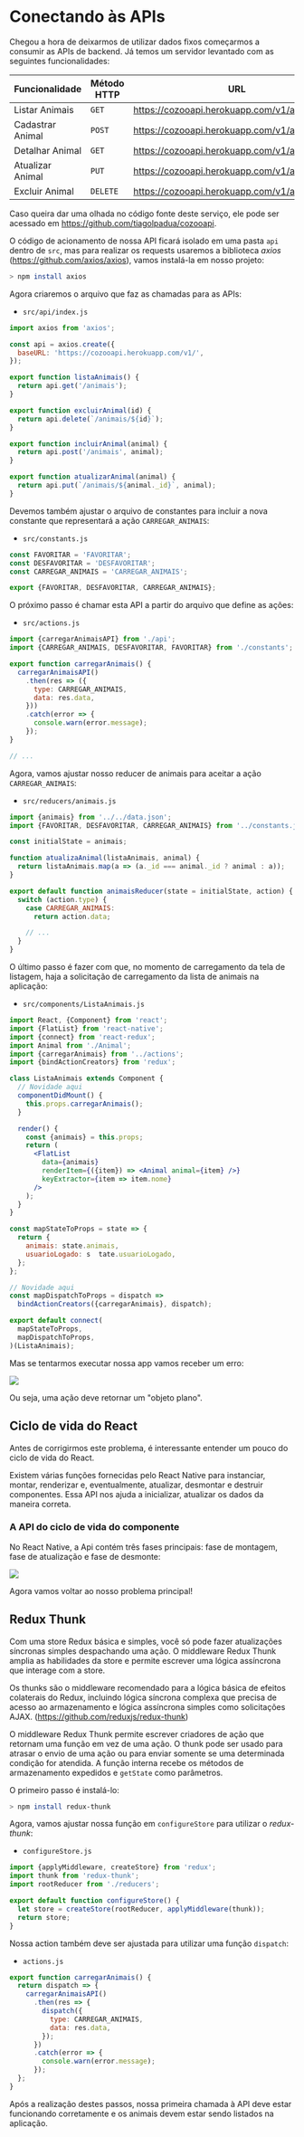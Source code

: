 # Conectando às APIs

Chegou a hora de deixarmos de utilizar dados fixos começarmos a consumir as APIs de backend. Já temos um servidor levantado com as seguintes funcionalidades:

| Funcionalidade   | Método HTTP | URL                                            |
| ---------------- | ----------- | ---------------------------------------------- |
| Listar Animais   | `GET`       | https://cozooapi.herokuapp.com/v1/animais      |
| Cadastrar Animal | `POST`      | https://cozooapi.herokuapp.com/v1/animais      |
| Detalhar Animal  | `GET`       | https://cozooapi.herokuapp.com/v1/animais/{id} |
| Atualizar Animal | `PUT`       | https://cozooapi.herokuapp.com/v1/animais/{id} |
| Excluir Animal   | `DELETE`    | https://cozooapi.herokuapp.com/v1/animais/{id} |

Caso queira dar uma olhada no código fonte deste serviço, ele pode ser acessado em https://github.com/tiagolpadua/cozooapi.

O código de acionamento de nossa API ficará isolado em uma pasta `api` dentro de `src`, mas para realizar os requests usaremos a biblioteca _axios_ (https://github.com/axios/axios), vamos instalá-la em nosso projeto:

```bash
> npm install axios
```

Agora criaremos o arquivo que faz as chamadas para as APIs:

- `src/api/index.js`

```jsx
import axios from 'axios';

const api = axios.create({
  baseURL: 'https://cozooapi.herokuapp.com/v1/',
});

export function listaAnimais() {
  return api.get('/animais');
}

export function excluirAnimal(id) {
  return api.delete(`/animais/${id}`);
}

export function incluirAnimal(animal) {
  return api.post('/animais', animal);
}

export function atualizarAnimal(animal) {
  return api.put(`/animais/${animal._id}`, animal);
}
```

Devemos também ajustar o arquivo de constantes para incluir a nova constante que representará a ação `CARREGAR_ANIMAIS`:

- `src/constants.js`

```jsx
const FAVORITAR = 'FAVORITAR';
const DESFAVORITAR = 'DESFAVORITAR';
const CARREGAR_ANIMAIS = 'CARREGAR_ANIMAIS';

export {FAVORITAR, DESFAVORITAR, CARREGAR_ANIMAIS};
```

O próximo passo é chamar esta API a partir do arquivo que define as ações:

- `src/actions.js`

```jsx
import {carregarAnimaisAPI} from './api';
import {CARREGAR_ANIMAIS, DESFAVORITAR, FAVORITAR} from './constants';

export function carregarAnimais() {
  carregarAnimaisAPI()
    .then(res => ({
      type: CARREGAR_ANIMAIS,
      data: res.data,
    }))
    .catch(error => {
      console.warn(error.message);
    });
}

// ...
```

Agora, vamos ajustar nosso reducer de animais para aceitar a ação `CARREGAR_ANIMAIS`:

- `src/reducers/animais.js`

```jsx
import {animais} from '../../data.json';
import {FAVORITAR, DESFAVORITAR, CARREGAR_ANIMAIS} from '../constants.js';

const initialState = animais;

function atualizaAnimal(listaAnimais, animal) {
  return listaAnimais.map(a => (a._id === animal._id ? animal : a));
}

export default function animaisReducer(state = initialState, action) {
  switch (action.type) {
    case CARREGAR_ANIMAIS:
      return action.data;

    // ...
  }
}
```

O último passo é fazer com que, no momento de carregamento da tela de listagem, haja a solicitação de carregamento da lista de animais na aplicação:

- `src/components/ListaAnimais.js`

```jsx
import React, {Component} from 'react';
import {FlatList} from 'react-native';
import {connect} from 'react-redux';
import Animal from './Animal';
import {carregarAnimais} from '../actions';
import {bindActionCreators} from 'redux';

class ListaAnimais extends Component {
  // Novidade aqui
  componentDidMount() {
    this.props.carregarAnimais();
  }

  render() {
    const {animais} = this.props;
    return (
      <FlatList
        data={animais}
        renderItem={({item}) => <Animal animal={item} />}
        keyExtractor={item => item.nome}
      />
    );
  }
}

const mapStateToProps = state => {
  return {
    animais: state.animais,
    usuarioLogado: s  tate.usuarioLogado,
  };
};

// Novidade aqui
const mapDispatchToProps = dispatch =>
  bindActionCreators({carregarAnimais}, dispatch);

export default connect(
  mapStateToProps,
  mapDispatchToProps,
)(ListaAnimais);
```

Mas se tentarmos executar nossa app vamos receber um erro:

![](assets/erroaction.png)

Ou seja, uma ação deve retornar um "objeto plano".

## Ciclo de vida do React

Antes de corrigirmos este problema, é interessante entender um pouco do ciclo de vida do React.

Existem várias funções fornecidas pelo React Native para instanciar, montar, renderizar e, eventualmente, atualizar, desmontar e destruir componentes. Essa API nos ajuda a inicializar, atualizar os dados da maneira correta.

### A API do ciclo de vida do componente

No React Native, a Api contém três fases principais: fase de montagem, fase de atualização e fase de desmonte:

![](assets/reactlifecycle.jpeg)

Agora vamos voltar ao nosso problema principal!

## Redux Thunk

Com uma store Redux básica e simples, você só pode fazer atualizações síncronas simples despachando uma ação. O middleware Redux Thunk amplia as habilidades da store e permite escrever uma lógica assíncrona que interage com a store.

Os thunks são o middleware recomendado para a lógica básica de efeitos colaterais do Redux, incluindo lógica síncrona complexa que precisa de acesso ao armazenamento e lógica assíncrona simples como solicitações AJAX. (https://github.com/reduxjs/redux-thunk)

O middleware Redux Thunk permite escrever criadores de ação que retornam uma função em vez de uma ação. O thunk pode ser usado para atrasar o envio de uma ação ou para enviar somente se uma determinada condição for atendida. A função interna recebe os métodos de armazenamento expedidos e `getState` como parâmetros.

O primeiro passo é instalá-lo:

```bash
> npm install redux-thunk
```

Agora, vamos ajustar nossa função em `configureStore` para utilizar o _redux-thunk_:

- `configureStore.js`

```jsx
import {applyMiddleware, createStore} from 'redux';
import thunk from 'redux-thunk';
import rootReducer from './reducers';

export default function configureStore() {
  let store = createStore(rootReducer, applyMiddleware(thunk));
  return store;
}
```

Nossa action também deve ser ajustada para utilizar uma função `dispatch`:

- `actions.js`

```jsx
export function carregarAnimais() {
  return dispatch => {
    carregarAnimaisAPI()
      .then(res => {
        dispatch({
          type: CARREGAR_ANIMAIS,
          data: res.data,
        });
      })
      .catch(error => {
        console.warn(error.message);
      });
  };
}
```

Após a realização destes passos, nossa primeira chamada à API deve estar funcionando corretamente e os animais devem estar sendo listados na aplicação.
